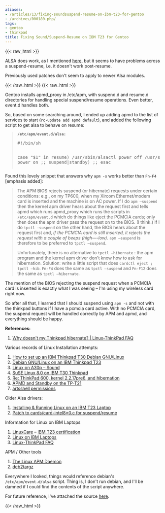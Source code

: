 ```yaml
---
aliases:
- /articles/13/fixing-soundsuspend-resume-on-ibm-t23-for-gentoo
- /archives/000180.php/
tags:
- gentoo
- thinkpad
title: Fixing Sound/Suspend-Resume on IBM T23 for Gentoo
---
```

{{< raw_html >}}
<p><span class="caps">ALSA</span> does work, as I mentioned <a href="{{site.baseurl}}{% link _posts/2003-09-21-dammit-gentoo-on-t23-continued.html %}">here</a>, but it seems to have problems across a suspend-resume, i.e. it doesn't work post-resume.</p>

<p>Previously used patches don't seem to apply to newer Alsa modules.</p>
{{< /raw_html >}}
<!--more-->
{{< raw_html >}}
<p>Gentoo installs apmd_proxy in /etc/apm, with suspend.d and resume.d directories for handling special suspend/resume operations. Even better, event.d handles both.</p>

<p>So, based on some searching around, I ended up adding apmd to the list of services to start (<code>rc-update add apmd default</code>), and added the following script to get alsa to behave on resume:</p>

<blockquote>
<p><b><code>/etc/apm/event.d/alsa:</code></b><br />
<pre>#!/bin/sh

case &quot;$1&quot; in
resume)
    /usr/sbin/alsactl power off
    /usr/sbin/alsactl power on
    ;;
suspend|standby)
    ;;
esac </pre></p>
</blockquote>

<p>Found this lovely snippet that answers why <code>apm -s</code> works better than <code>Fn-F4</code> [emphasis added]:</p>

<blockquote>
<p>The <span class="caps">APM</span> <span class="caps">BIOS</span> rejects suspend (or hibernate) requests under certain conditions: e.g., on my TP600, when my Xircom Ethernet/modem card is inserted and the machine is on AC power. If I do <code>apm —suspend</code> then the kernel apm driver hears about the request first and tells apmd which runs apmd_proxy which runs the scripts in
<code>/etc/apm/event.d</code> which do things like eject the <span class="caps">PCMCIA</span> cards; only then does the apm driver pass the request on to the <span class="caps">BIOS</span>. (I think.) If I do <code>tpctl —suspend</code> on the other hand, the <span class="caps">BIOS</span> hears about the request first and, <em>if the <span class="caps">PCMCIA</span> card is still inserted, it rejects the request with a couple of beeps (high—-low).</em>  <code>apm —suspend</code> is therefore to be preferred to <code>tpctl —suspend</code>.</p> Unfortunately, there is no alternative to
<code>tpctl —hibernate</code> : the apm program and the kernel apm driver don't know how to ask for hibernation. Solution: write a little script that does <code>cardctl eject ; tpctl —hib</code>. <code>Fn-F4</code> does the same as <code>tpctl —suspend</code> and <code>Fn-F12</code> does the same as <code>tpctl —hibernate</code>.
</blockquote>

<p>The mention of the <span class="caps">BIOS</span> rejecting the suspend request when a <span class="caps">PCMCIA</span> card is inserted is exactly what I was seeing – I'm using my wireless card right now.</p>

<p>So after all that, I learned that I should suspend using <code>apm -s</code> and not with the thinkpad buttons if I have a pcmcia card active. With no <span class="caps">PCMCIA</span> card, the suspend request will be handled correctly by <span class="caps">APM</span> and apmd, and everything should be happy. </p>

<p><strong>References:</strong></p>

<ol>
<li><a href="http://www.linux-thinkpad.org/FAQ/cache/32.html">Why doesn't my Thinkpad hibernate? | Linux-ThinkPad <span class="caps">FAQ</span></a></li>
</ol>

<p>Various records of Linux Installation attempts:</p>

<ol>
<li><a href="http://www.loria.fr/~stuber/t30/debian-ibm-t30-2366-085.html">How to set up an <span class="caps">IBM</span> Thinkpad T30 Debian <span class="caps">GNU</span>/Linux</a></li>
<li><a href="http://www.open-organizations.org/view/Socialtools/LinuxOnThinkpadT23">Debian <span class="caps">GNU</span>/Linux on an <span class="caps">IBM</span> Thinkpad T23</a></li>
<li><a href="http://www.geocities.com/dirk_wetter/thinkpad/tp_suse8/index.html#s">Linux on A30p – Sound</a></li>
<li><a href="http://www.biplane.com.au/~kauer/miscellaneous/ibmt30-notes.html">SuSE Linux 8.0 on <span class="caps">IBM</span> T30 Thinkpad</a></li>
<li><a href="http://lists.debian.org/debian-devel/2000/debian-devel-200007/msg01108.html">Re: ThinkPad 600, kernel 2.2.17pre6, and hibernation</a></li>
<li><a href="http://mailman.linux-thinkpad.org/pipermail/linux-thinkpad/2001-March/004174.html" lang="ltp"><span class="caps">APMD</span> and Standby on the TP-T21</a></li>
<li><a href="http://article.gmane.org/gmane.linux.gentoo.user/35506" title="was Re: [gentoo-user] Laptop + Gentoo">artsshell permissions</a></li>
</ol>

<p>Older Alsa drivers:</p>

<ol>
<li><a href="http://www.alex.org.uk/T23/">Installing &amp; Running Linux on an <span class="caps">IBM</span> T23 Laptop</a></li>
<li><a href="http://static.linuxcare.com/certs/intel8x0.diff">Patch to cards/card-intel8&#215;0.c for suspend/resume</a></li>
</ol>

<p>Information for Linux on <span class="caps">IBM</span> Laptops</p>

<ol>
<li><a href="http://www9.linuxcare.com/">LinuxCare</a> – <a href="http://www9.linuxcare.com/labs/certs/ibm/thinkpad/t23/"><span class="caps">IBM</span> T23 certification</a></li>
<li><a href="http://www.linux-on-laptops.com/ibm.html">Linux on <span class="caps">IBM</span> Laptops</a></li>
<li><a href="http://www.linux-thinkpad.org/FAQ/">Linux-ThinkPad <span class="caps">FAQ</span></a></li>
</ol>

<p><span class="caps">APM</span> / Other tools</p>

<ol>
<li><a href="http://www.worldvisions.ca/~apenwarr/apmd/" title="Version 3.0.2">The Linux <span class="caps">APM</span> Daemon</a></li>
<li><a href="http://www.miketaylor.org.uk/tech/deb/">deb2targz</a></li>
</ol>

<p>Everywhere I looked, things would reference debian's <code>/etc/apm/event.d/alsa</code> script. Thing is, I don't run debian, and I'll be damned if I could find the contents of the script anywhere. </p>

<p>For future reference, I've attached the source <a href="/files/alsa">here</a>.</p>
{{< /raw_html >}}
